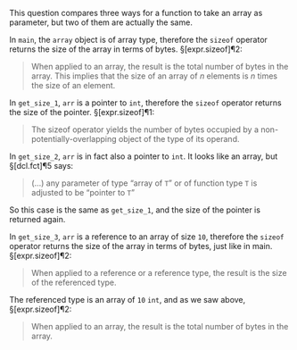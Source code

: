 This question compares three ways for a function to take an array as parameter, but two of them are actually the same.

In `main`, the `array` object is of array type, therefore the `sizeof` operator returns the size of the array in terms of bytes. §[expr.sizeof]¶2:
> When applied to an array, the result is the total number of bytes in the array. This implies that the size of an array of *n* elements is *n* times the size of an element.

In `get_size_1`, `arr` is a pointer to `int`, therefore the `sizeof` operator returns the size of the pointer. §[expr.sizeof]¶1:

> The sizeof operator yields the number of bytes occupied by a non-potentially-overlapping object of the type of its operand.

In `get_size_2`, `arr` is in fact also a pointer to `int`. It looks like an array, but §[dcl.fct]¶5 says:
> (...) any parameter of type “array of `T`” or of function type `T` is adjusted to be “pointer to `T`”

So this case is the same as `get_size_1`, and the size of the pointer is returned again.

In `get_size_3`, `arr` is a reference to an array of size `10`, therefore the `sizeof` operator returns the size of the array in terms of bytes, just like in main. §[expr.sizeof]¶2:
> When applied to a reference or a reference type, the result is the size of the referenced type.

The referenced type is an array of `10` `int`, and as we saw above, §[expr.sizeof]¶2:
> When applied to an array, the result is the total number of bytes in the array.